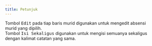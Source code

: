 ```yaml
---
title: Petunjuk
---
```


Tombol <kbd class="kbd">Edit</kbd> pada tiap baris murid digunakan untuk mengedit absensi murid yang dipilih.<br>
Tombol <kbd class="kbd">Isi Sekaligus</kbd> digunakan untuk mengisi semuanya sekaligus dengan kalimat catatan yang sama.
